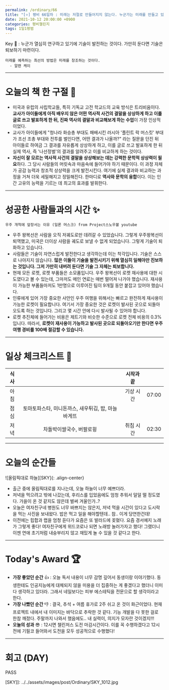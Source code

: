 ```yaml
---
permalink: /ordinary/66
title: "[⭐] 평비 66일차 : 미래는 저절로 만들어지지 않는다. 누군가는 미래를 만들고 있다."
date: 2021-10-12 20:00:00 +0900
categories: 평비챌린지
tags: 1일1평범
---  
```

Key 🔑 : 누군가 열심히 연구하고 있기에 기술이 발전하는 것이다. 가만히 둔다면 기술은 퇴보하기 마련이다.
```
미래를 예측하는 최선의 방법은 미래를 창조하는 것이다.
  - 알랜 케이
```

---
# 오늘의 책 한 구절 📕
- 미국과 유럽의 사립학교들, 특히 기독교 고전 학교드의 교육 방식은 트리비움이다. **교사가 아이들에게 아직 배우지 않은 어떤 역사적 사건의 결말을 상상하게 하고 이를 글로 쓰고 발표하게 한 뒤, 진짜 역사의 결말과 비교해보게 하는 수업**이 가장 인상적이었다.
- 교사가 아이들에게 "청나라 화승총 부대도 패배시킨 러시아 '플린트 락 머스킷' 부대가 조선 조총 부대와 전투를 벌인다면, 어떤 결과가 나올까?" 라는 질문을 던진 뒤 아이들로 하여금 그 결과를 자유롭게 상상하게 하고, 이를 글로 쓰고 발표하게 한 뒤 실제 역사, 즉 '나선정벌'의 결과를 알려주고 이를 비교하게 하는 것이다.
- **자신이 잘 모르는 역사적 사건의 결말을 상상해보는 데는 강력한 문학적 상상력이 필요**하다. 그 당시 사람들의 머릿속과 마음속에 들어가야 하기 때문이다. 이 과정 자체가 공감 능력과 창조적 상상력을 크게 발전시킨다. 여기에 실제 결과와 비교하는 과정을 거쳐 더욱 세밀해지고 정밀해진다. 한마디로 **역사와 문학의 융합**이다. 이는 인간 고유의 능력을 기르는 데 최고의 효과를 발휘한다.

---
# 성공한 사람들과의 시간 ✨
`우주 개척에 앞장서는 이유 (일론 머스크) from Project스노우볼 youtube`  
- 우주 왕복선은 사람을 오직 저궤도로만 데려갈 수 있었습니다. 그렇게 우주왕복선이 퇴역했고, 미국은 더이상 사람을 궤도로 보낼 수 없게 되었습니다. 그렇게 기술이 퇴화하고 있습니다.
- 사람들은 기술이 자연스럽게 발전한다고 생각하는데 이는 착각입니다. 기술은 스스로 나아지지 않습니다. **많은 이들이 기술을 발전시키기 위해 열심히 일해야만 진보하는 것입니다. 그저 가만히 내버려 둔다면 기술 그 자체는 퇴보합니다.**
- 현재 모든 로켓, 로켓 부품들은 소모품입니다. 우주 왕복선이 로켓 재사용에 대한 시도였다고 볼 수 있는데, 그마저도 메인 연료는 매번 떨어져 나가야 했습니다. 재사용이 가능한 부품들마저도 1만명으로 이루어진 팀이 9개월 동안 붙잡고 있어야 했습니다.
- 인류에게 있어 가장 중요한 사안인 우주 여행을 위해서는 빠르고 완전하게 재사용이 가능한 로켓이 필요합니다. 여기서 가장 중요한 것은 로켓이 발사된 곳으로 되돌아오도록 하는 것입니다. 그리고 몇 시간 안에 다시 발사될 수 있어야 합니다.
- 로켓 추진체에 들어가는 비용은 제트기와 비슷한 수준으로 로켓 전체 비용의 0.3%입니다. 따라서, **로켓이 재사용이 가능하고 발사된 곳으로 되돌아오기만 한다면 우주여행 경비를 100배 절감할 수 있습니다.**

---
# 일상 체크리스트 📃

| 식사 |  | 시작과 끝 |  |
|:----:|:----:|:----:|:----:|
| 아침 |  | 기상 시간 | 07:00 |
| 점심 | 토마토파스타, 미니돈까스, 새우튀김, 밥, 마늘바게뜨  |  |  |
| 저녁 | 차돌박이쌀국수, 버팔로윙 | 취침 시간 | 02:30 |

---
# 오늘의 순간들
![올림픽대로 하늘][SKY]{: .align-center}  
- 출근 중에 올림픽대로를 지나는데, 오늘 하늘이 너무 예쁘더라.
- 저녁을 먹으려고 밖에 나갔는데, 후리스를 입었음에도 엄청 추워서 덜덜 떨 정도였다. 가을이 온 것 같지도 않은데 벌써 겨울인가..?
- 오늘은 여자친구네 병원도 너무 바쁘지는 않은지, 저녁 먹을 시간이 있다고 도시락을 먹는 사진을 보내왔다. 밥은 먹고 일을 해야할텐데.. 참.. 이게 당연한건데!
- 이전에는 힙합과 랩을 엄청 듣다가 요즘은 또 발라드에 꽂혔다. 요즘 경서예지 노래가 그렇게 좋다! 여자친구에게 위드코로나 되면 노래방 놀러가자고 했다! 그랬더니 이젠 연애 초기처럼 내숭부리지 않고 재밌게 놀 수 있을 것 같다고 한다.

---
# Today's Award 🏆
- **가장 좋았던 순간** 👍 : 오늘 독서 내용이 너무 감명 깊어서 동생이랑 이야기했다. 동생한테도 인공지능에게 대체되지 않을 미용을 더 집중하는 게 좋겠다고 했더니 이미 다 생각하고 있더라. 그래서 네일보다는 피부 에스테틱을 전문으로 할 생각이라고 한다.
- **가장 나빴던 순간** 👎 : 결국, 추석 + 여름 휴가로 2주 쉬고 온 것이 화근이었다. 현재 프로젝트 내에서 내 이미지는 바닥으로 추락한 것 같다. 기능 개발을 다 못한 걸로 한참 깨졌다. 주말까지 나와서 했음에도.. 내 실력이, 의지가 모자란 것이겠지!!!
- **오늘의 성과** 😎 : 12시면 챌린저스 도전 마감시간이다. 이를 꼭 수행하겠다고 12시 전에 기필코 들어와서 도전을 모두 성공적으로 수행했다!  

---
# 회고 (DAY)
PASS

[SKY]]: ../../assets/images/post/Ordinary/SKY_1012.jpg